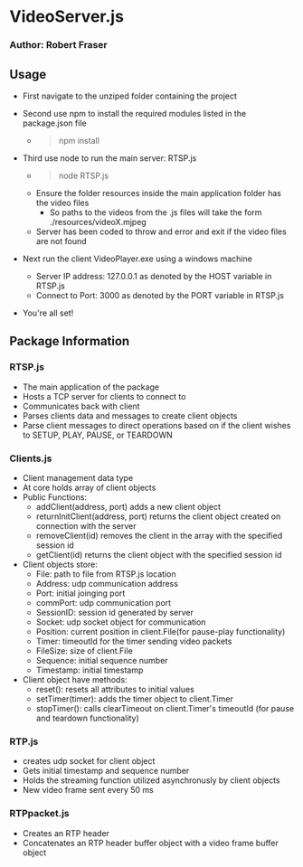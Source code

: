 # VideoServer.js

### Author: Robert Fraser

## Usage

- First navigate to the unziped folder containing the project
- Second use npm to install the required modules listed in the package.json file

	- > npm install

- Third use node to run the main server: RTSP.js 
	
	- > node RTSP.js
	- Ensure the folder resources inside the main application folder has the video files
		- So paths to the videos from the .js files will take the form ./resources/videoX.mjpeg
	- Server has been coded to throw and error and exit if the video files are not found

-  Next run the client VideoPlayer.exe using a windows machine
	
	- Server IP address: 127.0.0.1 as denoted by the HOST variable in RTSP.js
	- Connect to Port: 3000 as denoted by the PORT variable in RTSP.js

- You're all set!

## Package Information

### RTSP.js

- The main application of the package
- Hosts a TCP server for clients to connect to
- Communicates back with client
- Parses clients data and messages to create client objects
- Parse client messages to direct operations based on if the client wishes to SETUP, PLAY, PAUSE, or TEARDOWN

### Clients.js

- Client management data type
- At core holds array of client objects
- Public Functions:
	- addClient(address, port) adds a new client object
	- returnInitClient(address, port) returns the client object created on connection with the server
	- removeClient(id) removes the client in the array with the specified session id
	- getClient(id) returns the client object with the specified session id
- Client objects store:
	- File: path to file from RTSP.js location
	- Address: udp communication address
	- Port: initial joinging port
	- commPort: udp communication port
	- SessionID: session id generated by server
	- Socket: udp socket object for communication
	- Position: current position in client.File(for pause-play functionality)
	- Timer: timeoutId for the timer sending video packets
	- FileSize: size of client.File
	- Sequence: initial sequence number
	- Timestamp: initial timestamp
- Client object have methods:
	- reset(): resets all attributes to initial values
	- setTimer(timer): adds the timer object to client.Timer
	- stopTimer(): calls clearTimeout on client.Timer's timeoutId (for pause and teardown functionality)
	

### RTP.js

- creates udp socket for client object
- Gets initial timestamp and sequence number
- Holds the streaming function utilized asynchronusly by client objects
- New video frame sent every 50 ms

### RTPpacket.js

- Creates an RTP header
- Concatenates an RTP header buffer object with a video frame buffer object
